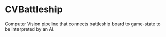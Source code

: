 # CVBattleship
Computer Vision pipeline that connects battleship board to game-state to be interpreted by an AI. 
